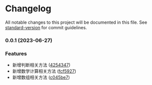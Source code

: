 # Changelog

All notable changes to this project will be documented in this file. See [standard-version](https://github.com/conventional-changelog/standard-version) for commit guidelines.

### 0.0.1 (2023-06-27)


### Features

* 新增判断相关方法 ([4254347](https://gitee.com/imyuanli/whyjs/commit/4254347507644c8cb7e9142e0ee66652cd824790))
* 新增数学计算相关方法 ([fcf5927](https://gitee.com/imyuanli/whyjs/commit/fcf5927cd9a01cb9207d79fa0a9276a787202c4d))
* 新增数组相关方法 ([c045be7](https://gitee.com/imyuanli/whyjs/commit/c045be7661a247c3409b661bdb802482026bc45f))
